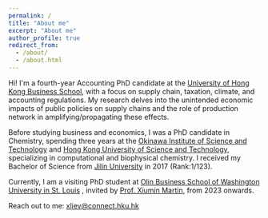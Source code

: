 ```yaml
---
permalink: /
title: "About me"
excerpt: "About me"
author_profile: true
redirect_from: 
  - /about/
  - /about.html
---
```


Hi! I'm a fourth-year Accounting PhD candidate at the [University of Hong Kong Business School](https://www.hkubs.hku.hk/glocal/), with a focus on supply chain, taxation, climate, and accounting regulations. My research delves into the unintended economic impacts of public policies on supply chains and the role of production network in amplifying/propagating these effects.

Before studying business and economics, I was a PhD candidate in Chemistry, spending three years at the [Okinawa Institute of Science and Technology](https://www.oist.jp/) and [Hong Kong University of Science and Technology](https://hkust.edu.hk/), specializing in computational and biophysical chemistry. I received my Bachelor of Science from [Jilin University](https://global.jlu.edu.cn/) in 2017 (Rank:1/123).

Currently, I am a visiting PhD student at [Olin Business School of Washington University in St. Louis](https://olin.wustl.edu/) , invited by [Prof. Xiumin Martin](https://www.xiuminmartinwustl.com/), from 2023 onwards.

Reach out to me: xliev@connect.hku.hk
